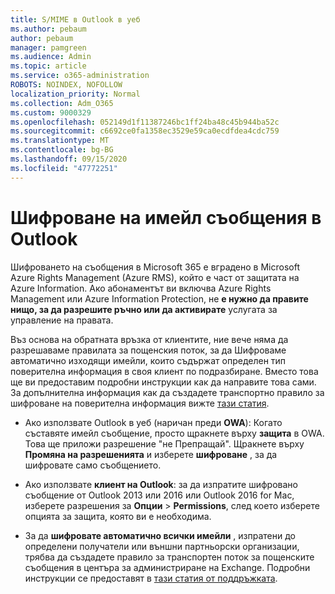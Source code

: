 ```yaml
---
title: S/MIME в Outlook в уеб
ms.author: pebaum
author: pebaum
manager: pamgreen
ms.audience: Admin
ms.topic: article
ms.service: o365-administration
ROBOTS: NOINDEX, NOFOLLOW
localization_priority: Normal
ms.collection: Adm_O365
ms.custom: 9000329
ms.openlocfilehash: 052149d1f11387246bc1ff24ba48c45b944ba52c
ms.sourcegitcommit: c6692ce0fa1358ec3529e59ca0ecdfdea4cdc759
ms.translationtype: MT
ms.contentlocale: bg-BG
ms.lasthandoff: 09/15/2020
ms.locfileid: "47772251"
---
```

# <a name="encrypt-email-messages-in-outlook"></a>Шифроване на имейл съобщения в Outlook

Шифроването на съобщения в Microsoft 365 е вградено в Microsoft Azure Rights Management (Azure RMS), който е част от защитата на Azure Information. Ако абонаментът ви включва Azure Rights Management или Azure Information Protection, не **е нужно да правите нищо, за да разрешите ръчно или да активирате** услугата за управление на правата.

Въз основа на обратната връзка от клиентите, ние вече няма да разрешаваме правилата за пощенския поток, за да Шифроваме автоматично изходящи имейли, които съдържат определен тип поверителна информация в своя клиент по подразбиране. Вместо това ще ви предоставим подробни инструкции как да направите това сами. За допълнителна информация как да създадете транспортно правило за шифроване на поверителна информация вижте [тази статия](https://aka.ms/OmeEtr).

- Ако използвате Outlook в уеб (наричан преди **OWA**): Когато съставяте имейл съобщение, просто щракнете върху **защита** в OWA. Това ще приложи разрешение "не Препращай". Щракнете върху **Промяна на разрешенията** и изберете **шифроване** , за да шифровате само съобщението.

- Ако използвате **клиент на Outlook**: за да изпратите шифровано съобщение от Outlook 2013 или 2016 или Outlook 2016 for Mac, изберете разрешения за **Опции**  >  **Permissions**, след което изберете опцията за защита, която ви е необходима.

- За да **шифровате автоматично всички имейли** , изпратени до определени получатели или външни партньорски организации, трябва да създадете правило за транспортен поток за пощенските съобщения в центъра за администриране на Exchange. Подробни инструкции се предоставят в [тази статия от поддръжката](https://docs.microsoft.com/microsoft-365/compliance/define-mail-flow-rules-to-encrypt-email#create-mail-flow-rules-to-encrypt-email-messages-with-the-new-ome-capabilities).

